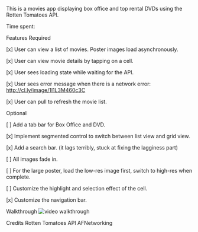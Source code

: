 This is a movies app displaying box office and top rental DVDs using the Rotten Tomatoes API.

Time spent: <Number of hours spent>

Features
Required

[x] User can view a list of movies. Poster images load asynchronously.

[x] User can view movie details by tapping on a cell.

[x] User sees loading state while waiting for the API.

[x] User sees error message when there is a network error: http://cl.ly/image/1l1L3M460c3C

[x] User can pull to refresh the movie list.

Optional

[ ] Add a tab bar for Box Office and DVD.

[x] Implement segmented control to switch between list view and grid view.

[x] Add a search bar. (it lags terribly, stuck at fixing the lagginess part) 

[ ] All images fade in.

[ ] For the large poster, load the low-res image first, switch to high-res when complete.

[ ] Customize the highlight and selection effect of the cell.

[x] Customize the navigation bar.

Walkthrough
![video walkthrough](http://cl.ly/image/2Y30303V142h/walkthrough.gif)

Credits
Rotten Tomatoes API
AFNetworking

